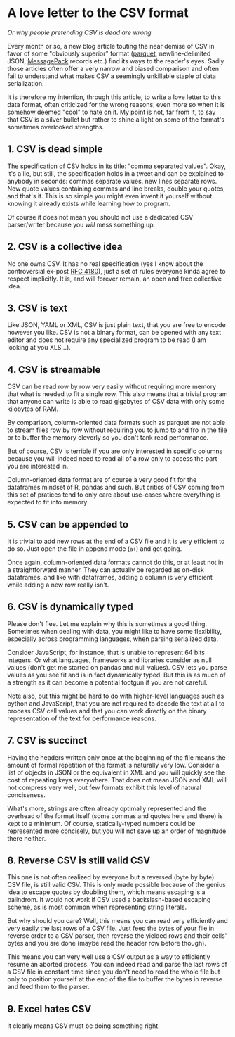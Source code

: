 # A love letter to the CSV format

*Or why people pretending CSV is dead are wrong*

Every month or so, a new blog article touting the near demise of CSV in favor of some "obviously superior" format ([parquet](https://parquet.apache.org/), newline-delimited JSON, [MessagePack](https://msgpack.org/) records etc.) find its ways to the reader's eyes. Sadly those articles often offer a very narrow and biased comparison and often fail to understand what makes CSV a seemingly unkillable staple of data serialization.

It is therefore my intention, through this article, to write a love letter to this data format, often criticized for the wrong reasons, even more so when it is somehow deemed "cool" to hate on it. My point is not, far from it, to say that CSV is a silver bullet but rather to shine a light on some of the format's sometimes overlooked strengths.

## 1. CSV is dead simple

The specification of CSV holds in its title: "comma separated values". Okay, it's a lie, but still, the specification holds in a tweet and can be explained to anybody in seconds: commas separate values, new lines separate rows. Now quote values containing commas and line breaks, double your quotes, and that's it. This is so simple you might even invent it yourself without knowing it already exists while learning how to program.

Of course it does not mean you should not use a dedicated CSV parser/writer because you *will* mess something up.

## 2. CSV is a collective idea

No one owns CSV. It has no real specification (yes I know about the controversial ex-post [RFC 4180](https://datatracker.ietf.org/doc/html/rfc4180)), just a set of rules everyone kinda agree to respect implicitly. It is, and will forever remain, an open and free collective idea.

## 3. CSV is text

Like JSON, YAML or XML, CSV is just plain text, that you are free to encode however you like. CSV is not a binary format, can be opened with any text editor and does not require any specialized program to be read (I am looking at you XLS...).

## 4. CSV is streamable

CSV can be read row by row very easily without requiring more memory that what is needed to fit a single row. This also means that a trivial program that anyone can write is able to read gigabytes of CSV data with only some kilobytes of RAM.

By comparison, column-oriented data formats such as parquet are not able to stream files row by row without requiring you to jump to and fro in the file or to buffer the memory cleverly so you don't tank read performance.

But of course, CSV is terrible if you are only interested in specific columns because you will indeed need to read all of a row only to access the part you are interested in.

Column-oriented data format are of course a very good fit for the dataframes mindset of R, pandas and such. But critics of CSV coming from this set of pratices tend to only care about use-cases where everything is expected to fit into memory.

## 5. CSV can be appended to

It is trivial to add new rows at the end of a CSV file and it is very efficient to do so. Just open the file in append mode (`a+`) and get going.

Once again, column-oriented data formats cannot do this, or at least not in a straightforward manner. They can actually be regarded as on-disk dataframes, and like with dataframes, adding a column is very efficient while adding a new row really isn't.

## 6. CSV is dynamically typed

Please don't flee. Let me explain why this is sometimes a good thing. Sometimes when dealing with data, you might like to have some flexibility, especially across programming languages, when parsing serialized data.

Consider JavaScript, for instance, that is unable to represent 64 bits integers. Or what languages, frameworks and libraries consider as null values (don't get me started on pandas and null values). CSV lets you parse values as you see fit and is in fact dynamically typed. But this is as much of a strength as it can become a potential footgun if you are not careful.

Note also, but this might be hard to do with higher-level languages such as python and JavaScript, that you are not required to decode the text at all to process CSV cell values and that you can work directly on the binary representation of the text for performance reasons.

## 7. CSV is succinct

Having the headers written only once at the beginning of the file means the amount of formal repetition of the format is naturally very low. Consider a list of objects in JSON or the equivalent in XML and you will quickly see the cost of repeating keys everywhere. That does not mean JSON and XML will not compress very well, but few formats exhibit this level of natural conciseness.

What's more, strings are often already optimally represented and the overhead of the format itself (some commas and quotes here and there) is kept to a minimum. Of course, statically-typed numbers could be represented more concisely, but you will not save up an order of magnitude there neither.

## 8. Reverse CSV is still valid CSV

This one is not often realized by everyone but a reversed (byte by byte) CSV file, is still valid CSV. This is only made possible because of the genius idea to escape quotes by doubling them, which means escaping is a palindrom. It would not work if CSV used a backslash-based escaping scheme, as is most common when representing string literals.

But why should you care? Well, this means you can read very efficiently and very easily the last rows of a CSV file. Just feed the bytes of your file in reverse order to a CSV parser, then reverse the yielded rows and their cells' bytes and you are done (maybe read the header row before though).

This means you can very well use a CSV output as a way to efficiently resume an aborted process. You can indeed read and parse the last rows of a CSV file in constant time since you don't need to read the whole file but only to position yourself at the end of the file to buffer the bytes in reverse and feed them to the parser.

## 9. Excel hates CSV

It clearly means CSV must be doing something right.

<!-- flaws about multiplexing, asv -->
